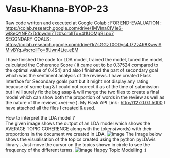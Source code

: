 # Vasu-Khanna-BYOP-23
Raw code written and executed at Google Colab :
FOR END-EVALUATION : https://colab.research.google.com/drive/1MVInaCIV1e6-wl8eQYNFZxDdpwdni7Tz#scrollTo=4I1UOMg9Lpo7                             
SECONDARY GOALS : https://colab.research.google.com/drive/1rZsGGzT0ODys4J72z4R8XwwISMivBYq_#scrollTo=8Uwn4Lte_eEM    

I have finished the code for LDA model, trained the model, tuned the model, calculated the Coherence Score
( it came out to be 0.37524 compared to the optimal value of 0.454) and also I finished the part of secondary goal which was the sentiment analysis of the reviews. 
I have created Flask Interface for Secondary goals part but it might not display any rating beacuse of some bug & I could not correct it as of the time of submission but I will surely fix the bug asap & will merge the two files to create a final model which can show both the proportion of words in the review as well as the nature of the review( +ve/-ve ).
My Flask API Link : http://127.0.0.1:5000
I have attached all the files I created & used.
 
How to interpret the LDA model ?                                                  
The given image shows the output of an LDA model which shows the AVERAGE TOPIC COHERENCE along with the tokens(words) with their proportions in the document we created in LDA.
![image](https://user-images.githubusercontent.com/117103753/229208053-6ccce290-2f5c-4803-b897-b84f470f2ae4.png)
The image below shows the visualisation of the topics created using the python pyLDAvis library . Just move the cursor on the topics shown in circle to see the frequency of the different terms.
![image](https://user-images.githubusercontent.com/117103753/229208971-b70221e4-03c6-47e7-bb98-18d1118431eb.png)
Happy Topic Modelling :)
